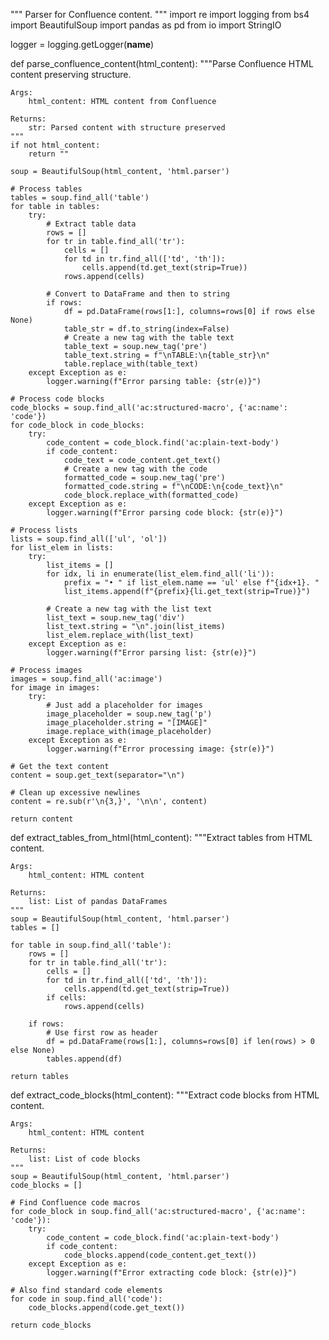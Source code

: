 """
Parser for Confluence content.
"""
import re
import logging
from bs4 import BeautifulSoup
import pandas as pd
from io import StringIO

logger = logging.getLogger(__name__)

def parse_confluence_content(html_content):
    """Parse Confluence HTML content preserving structure.
    
    Args:
        html_content: HTML content from Confluence
        
    Returns:
        str: Parsed content with structure preserved
    """
    if not html_content:
        return ""
    
    soup = BeautifulSoup(html_content, 'html.parser')
    
    # Process tables
    tables = soup.find_all('table')
    for table in tables:
        try:
            # Extract table data
            rows = []
            for tr in table.find_all('tr'):
                cells = []
                for td in tr.find_all(['td', 'th']):
                    cells.append(td.get_text(strip=True))
                rows.append(cells)
            
            # Convert to DataFrame and then to string
            if rows:
                df = pd.DataFrame(rows[1:], columns=rows[0] if rows else None)
                table_str = df.to_string(index=False)
                # Create a new tag with the table text
                table_text = soup.new_tag('pre')
                table_text.string = f"\nTABLE:\n{table_str}\n"
                table.replace_with(table_text)
        except Exception as e:
            logger.warning(f"Error parsing table: {str(e)}")
    
    # Process code blocks
    code_blocks = soup.find_all('ac:structured-macro', {'ac:name': 'code'})
    for code_block in code_blocks:
        try:
            code_content = code_block.find('ac:plain-text-body')
            if code_content:
                code_text = code_content.get_text()
                # Create a new tag with the code
                formatted_code = soup.new_tag('pre')
                formatted_code.string = f"\nCODE:\n{code_text}\n"
                code_block.replace_with(formatted_code)
        except Exception as e:
            logger.warning(f"Error parsing code block: {str(e)}")
    
    # Process lists
    lists = soup.find_all(['ul', 'ol'])
    for list_elem in lists:
        try:
            list_items = []
            for idx, li in enumerate(list_elem.find_all('li')):
                prefix = "• " if list_elem.name == 'ul' else f"{idx+1}. "
                list_items.append(f"{prefix}{li.get_text(strip=True)}")
            
            # Create a new tag with the list text
            list_text = soup.new_tag('div')
            list_text.string = "\n".join(list_items)
            list_elem.replace_with(list_text)
        except Exception as e:
            logger.warning(f"Error parsing list: {str(e)}")
    
    # Process images
    images = soup.find_all('ac:image')
    for image in images:
        try:
            # Just add a placeholder for images
            image_placeholder = soup.new_tag('p')
            image_placeholder.string = "[IMAGE]"
            image.replace_with(image_placeholder)
        except Exception as e:
            logger.warning(f"Error processing image: {str(e)}")
    
    # Get the text content
    content = soup.get_text(separator="\n")
    
    # Clean up excessive newlines
    content = re.sub(r'\n{3,}', '\n\n', content)
    
    return content


def extract_tables_from_html(html_content):
    """Extract tables from HTML content.
    
    Args:
        html_content: HTML content
        
    Returns:
        list: List of pandas DataFrames
    """
    soup = BeautifulSoup(html_content, 'html.parser')
    tables = []
    
    for table in soup.find_all('table'):
        rows = []
        for tr in table.find_all('tr'):
            cells = []
            for td in tr.find_all(['td', 'th']):
                cells.append(td.get_text(strip=True))
            if cells:
                rows.append(cells)
        
        if rows:
            # Use first row as header
            df = pd.DataFrame(rows[1:], columns=rows[0] if len(rows) > 0 else None)
            tables.append(df)
    
    return tables


def extract_code_blocks(html_content):
    """Extract code blocks from HTML content.
    
    Args:
        html_content: HTML content
        
    Returns:
        list: List of code blocks
    """
    soup = BeautifulSoup(html_content, 'html.parser')
    code_blocks = []
    
    # Find Confluence code macros
    for code_block in soup.find_all('ac:structured-macro', {'ac:name': 'code'}):
        try:
            code_content = code_block.find('ac:plain-text-body')
            if code_content:
                code_blocks.append(code_content.get_text())
        except Exception as e:
            logger.warning(f"Error extracting code block: {str(e)}")
    
    # Also find standard code elements
    for code in soup.find_all('code'):
        code_blocks.append(code.get_text())
    
    return code_blocks